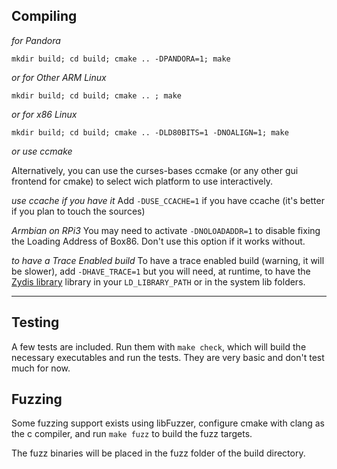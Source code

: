 Compiling
----
*for Pandora*

 `mkdir build; cd build; cmake .. -DPANDORA=1; make`

*or for Other ARM Linux*

 `mkdir build; cd build; cmake .. ; make`

*or for x86 Linux*

 `mkdir build; cd build; cmake .. -DLD80BITS=1 -DNOALIGN=1; make`

*or use ccmake*

Alternatively, you can use the curses-bases ccmake (or any other gui frontend for cmake) to select wich platform to use interactively.

*use ccache if you have it*
Add `-DUSE_CCACHE=1` if you have ccache (it's better if you plan to touch the sources)

*Armbian on RPi3*
You may need to activate `-DNOLOADADDR=1` to disable fixing the Loading Address of Box86. Don't use this option if it works without.

*to have a Trace Enabled build*
To have a trace enabled build (warning, it will be slower), add `-DHAVE_TRACE=1` but you will need, at runtime, to have the [Zydis library](https://github.com/zyantific/zydis) library in your `LD_LIBRARY_PATH` or in the system lib folders.

----

Testing
----
A few tests are included.
Run them with `make check`, which will build the necessary executables and run the tests.
They are very basic and don't test much for now.

Fuzzing
----
Some fuzzing support exists using libFuzzer, configure cmake with clang as the c compiler, and run `make fuzz` to build the fuzz targets.

The fuzz binaries will be placed in the fuzz folder of the build directory.

